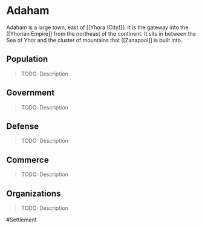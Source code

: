 # Adaham
Adaham is a large town, east of [[Yhora (City)]]. It is the gateway into the [[Yhorian Empire]] from the northeast of the continent. It sits in between the Sea of Yhor and the cluster of mountains that [[Zanapool]] is built into. 

## Population
> TODO: Description

## Government
> TODO: Description

## Defense
> TODO: Description

## Commerce
> TODO: Description

## Organizations
> TODO: Description

#Settlement 